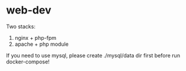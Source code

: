 # web-dev
Two stacks:
1. nginx + php-fpm
2. apache + php module

If you need to use mysql, please create ./mysql/data dir first before run docker-compose!

